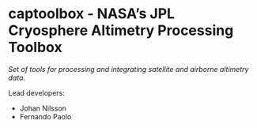 # captoolbox - NASA’s JPL Cryosphere Altimetry Processing Toolbox

*Set of tools for processing and integrating satellite and airborne altimetry data.*

Lead developers:

* Johan Nilsson <xxx>
* Fernando Paolo <xxx>

